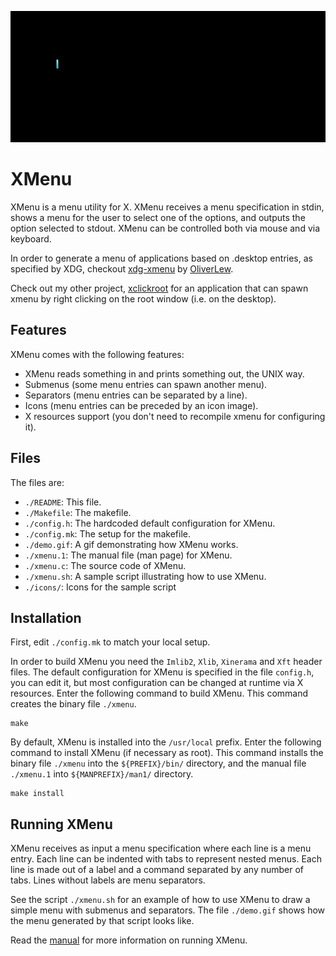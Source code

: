 <p align="center">
  <img src="/demo.gif", title="demo"/>
</p>

# XMenu

XMenu is a menu utility for X.
XMenu receives a menu specification in stdin, shows a menu for the user
to select one of the options, and outputs the option selected to stdout.
XMenu can be controlled both via mouse and via keyboard.

In order to generate a menu of applications based on .desktop entries,
as specified by XDG, checkout [xdg-xmenu](https://github.com/OliverLew/xdg-xmenu)
by [OliverLew](https://github.com/OliverLew).

Check out my other project, [xclickroot](https://github.com/phillbush/xclickroot) for an application that can
spawn xmenu by right clicking on the root window (i.e. on the desktop).


## Features

XMenu comes with the following features:

* XMenu reads something in and prints something out, the UNIX way.
* Submenus (some menu entries can spawn another menu).
* Separators (menu entries can be separated by a line).
* Icons (menu entries can be preceded by an icon image).
* X resources support (you don't need to recompile xmenu for configuring it).


## Files

The files are:

* `./README`:     This file.
* `./Makefile`:   The makefile.
* `./config.h`:   The hardcoded default configuration for XMenu.
* `./config.mk`:  The setup for the makefile.
* `./demo.gif`:   A gif demonstrating how XMenu works.
* `./xmenu.1`:    The manual file (man page) for XMenu.
* `./xmenu.c`:    The source code of XMenu.
* `./xmenu.sh`:   A sample script illustrating how to use XMenu.
* `./icons/`:     Icons for the sample script


## Installation

First, edit `./config.mk` to match your local setup.

In order to build XMenu you need the `Imlib2`, `Xlib`, `Xinerama` and `Xft` header files.
The default configuration for XMenu is specified in the file `config.h`,
you can edit it, but most configuration can be changed at runtime via
X resources.  Enter the following command to build XMenu.  This command
creates the binary file `./xmenu`.

	make

By default, XMenu is installed into the `/usr/local` prefix.  Enter the
following command to install XMenu (if necessary as root).  This command
installs the binary file `./xmenu` into the `${PREFIX}/bin/` directory, and
the manual file `./xmenu.1` into `${MANPREFIX}/man1/` directory.

	make install


## Running XMenu

XMenu receives as input a menu specification where each line is a menu
entry.  Each line can be indented with tabs to represent nested menus.
Each line is made out of a label and a command separated by any number
of tabs.  Lines without labels are menu separators.

See the script `./xmenu.sh` for an example of how to use XMenu to draw a
simple menu with submenus and separators.  The file `./demo.gif` shows how
the menu generated by that script looks like.

Read the [manual](https://github.com/phillbush/xmenu/wiki) for more information on running XMenu.
